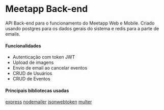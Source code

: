 # Meetapp Back-end

API Back-end para o funcionamento do Meetapp Web e Mobile.
Criado usando postgres para os dados gerais do sistema e redis para a parte de emails.

#### Funcionalidades

- Autenticação com token JWT
- Upload de imagens
- Envio de email ao cancelar eventos
- CRUD de Usuários
- CRUD de Eventos

#### Principais bibliotecas usadas

[express](https://github.com/expressjs/express)
[nodemailer](https://github.com/nodemailer/nodemailer)
[jsonwebtoken](https://github.com/rt2zz/redux-persist)
[multer](https://github.com/redux-saga/redux-saga)
